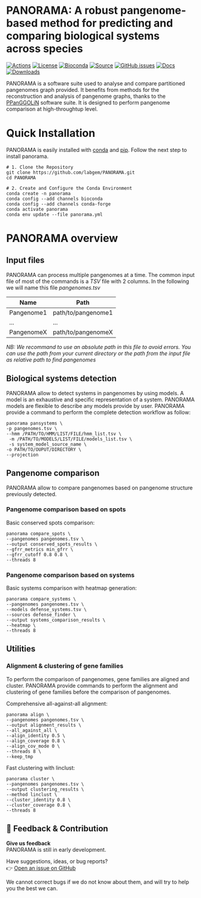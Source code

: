 # PANORAMA: A robust pangenome-based method for predicting and comparing biological systems across species

[![Actions](https://img.shields.io/github/actions/workflow/status/labgem/PANORAMA/main.yml?branch=dev&event=pull_request&label=build&logo=github)](https://github.com/labgem/PANORAMA/actions/workflows/main.yml)
[![License](https://anaconda.org/bioconda/ppanggolin/badges/license.svg)](http://www.cecill.info/licences.fr.html)
[![Bioconda](https://img.shields.io/conda/vn/bioconda/panorama?style=flat-square&maxAge=3600&logo=anaconda)](https://anaconda.org/bioconda/panorama)
[![Source](https://img.shields.io/badge/source-GitHub-303030.svg?maxAge=2678400&style=flat-square)](https://github.com/labgem/PANORAMA/)
[![GitHub issues](https://img.shields.io/github/issues/labgem/panorama.svg?style=flat-square&maxAge=600)](https://github.com/labgem/panorama/issues)
[![Docs](https://img.shields.io/readthedocs/panorama/latest?style=flat-square&maxAge=600)](https://panorama.readthedocs.io)
[![Downloads](https://anaconda.org/bioconda/panorama/badges/downloads.svg)](https://bioconda.github.io/recipes/panorama/README.html#download-stats)

PANORAMA is a software suite used to analyse and compare partitioned pangenomes graph provided. It benefits from
methods for the reconstruction and analysis of pangenome graphs, thanks to
the [PPanGGOLiN](https://github.com/labgem/PPanGGOLiN)
software suite. It is designed to perform pangenome comparison at high-throughtup level.

# Quick Installation

PANORAMA is easily installed with [conda](https://docs.conda.io/projects/conda/en/latest/index.html) and
[pip](https://pip.pypa.io/en/stable/). Follow the next step to install panorama.

```shell
# 1. Clone the Repository
git clone https://github.com/labgem/PANORAMA.git
cd PANORAMA

# 2. Create and Configure the Conda Environment
conda create -n panorama
conda config --add channels bioconda
conda config --add channels conda-forge
conda activate panorama
conda env update --file panorama.yml
```

[//]: # (You can find more information on the installation [here]&#40;link_read_the_doc&#41;)

# PANORAMA overview

## Input files

PANORAMA can process multiple pangenomes at a time.
The common input file of most of the commands is a *TSV* file with 2 columns.
In the following we will name this file *pangenomes.tsv*

| Name       | Path               |
|------------|--------------------|
| Pangenome1 | path/to/pangenome1 |
| ...        | ...                |
| PangenomeX | path/to/pangenomeX |

*NB: We recommand to use an absolute path in this file to avoid errors.
You can use the path from your current directory or the path from the input file as relative path to find pangenomes*

## Biological systems detection

PANORAMA allow to detect systems in pangenomes by using models.
A model is an exhaustive and specific representation of a system.
PANORAMA models are flexible to describe any models provide by user.
PANORAMA provide a command to perform the complete detection workflow as follow:

```shell
panorama pansystems \
-p pangenomes.tsv \
--hmm /PATH/TO/HMM/LIST/FILE/hmm_list.tsv \
 -m /PATH/TO/MODELS/LIST/FILE/models_list.tsv \
 -s system_model_source_name \
-o PATH/TO/OUPUT/DIRECTORY \
--projection
```

## Pangenome comparison

PANORAMA allow to compare pangenomes based on pangenome structure previously detected.

### Pangenome comparison based on spots

Basic conserved spots comparison:

```shell
panorama compare_spots \
--pangenomes pangenomes.tsv \
--output conserved_spots_results \
--gfrr_metrics min_gfrr \
--gfrr_cutoff 0.8 0.8 \
--threads 8
```

### Pangenome comparison based on systems

Basic systems comparison with heatmap generation:

```shell
panorama compare_systems \
--pangenomes pangenomes.tsv \
--models defense_systems.tsv \
--sources defense_finder \
--output systems_comparison_results \
--heatmap \
--threads 8
```

## Utilities

### Alignment & clustering of gene families

To perform the comparison of pangenomes, gene families are aligned and cluster.
PANORAMA provide commands to perform the alignment and clustering of gene families before the comparison of pangenomes.

Comprehensive all-against-all alignment:

```shell
panorama align \
--pangenomes pangenomes.tsv \
--output alignment_results \
--all_against_all \
--align_identity 0.5 \
--align_coverage 0.8 \
--align_cov_mode 0 \
--threads 8 \
--keep_tmp
```

Fast clustering with linclust:

```shell
panorama cluster \
--pangenomes pangenomes.tsv \
--output clustering_results \
--method linclust \
--cluster_identity 0.8 \
--cluster_coverage 0.8 \
--threads 8
```

## 💬 Feedback & Contribution

**Give us feedback**  
PANORAMA is still in early development.

Have suggestions, ideas, or bug reports?  
👉 [Open an issue on GitHub](https://github.com/labgem/PANORAMA/issues)

We cannot correct bugs if we do not know about them, and will try to help you the best we can.
